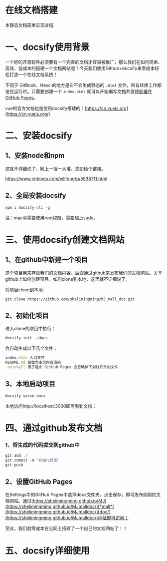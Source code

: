 # 在线文档搭建

本静态文档简单实现过程.

# 一、docsify使用背景

一个好的开源软件必须要有一个完善的文档才容易被推广，那么我们在如何简单、高效、低成本的搭建一个文档网站呢？今天我们使用Github+docsify来零成本轻松打造一个在线文档系统！

不同于 GitBook、Hexo 的地方是它不会生成静态的 `.html` 文件，所有转换工作都是在运行时。只需要创建一个 `index.html` 就可以开始编写文档并直接[部署在 GitHub Pages](https://docsify.js.org/#/zh-cn/deploy)。

vue的官方文档也是使用docsify搭建的：[https://cn.vuejs.org](https://cn.vuejs.org/)

# 二、安装docsify

## 1、安装node和npm

这就不详细说了，网上一搜一大堆。这边给个链接。

https://www.cnblogs.com/xilifeng/p/5538711.html

## 2、全局安装docsify

```javascript
npm i docsify-cli -g
```

注：mac中需要使用root权限，需要加上sudo。

# 三、使用docsify创建文档网站

## 1、在github中新建一个项目

这个项目用来存放我们的文档内容，后面通过github来发布我们的文档网站。关于github上如何创建项目，如何clone到本地，这里就不详细说了。

将项目clone到本地:

```
git clone https://github.com/shelimingming/MJ_mall_doc.git
```

## 2、初始化项目

进入clone的项目中执行：

```javascript
docsify init ./docs
```

会自动生成以下几个文件：

```javascript
index.html 入口文件
README.md 会做为主页内容渲染
.nojekyll 用于阻止 GitHub Pages 会忽略掉下划线开头的文件
```

## 3、本地启动项目

```javascript
docsify serve docs
```

本地访问http://localhost:3000即可看到文档：

# 四、通过github发布文档

### 1、将生成的代码提交到github中

```javascript
git add ./
git commit -m "初始化页面"
git push
```

## 2、设置GitHub Pages

在Settings中的GitHub Pages中选择docs文件夹，点击保存，即可发布刚刚的文档网站。通过[https://shelimingming.github.io/MJ](https://shelimingming.github.io/MJmalldoc/)[*mall*](https://shelimingming.github.io/MJmalldoc/)[doc/](https://shelimingming.github.io/MJmalldoc/)地址即可访问！



至此，我们就零成本在公网上搭建了一个自己的文档网站了！！



# 五、docsify详细使用